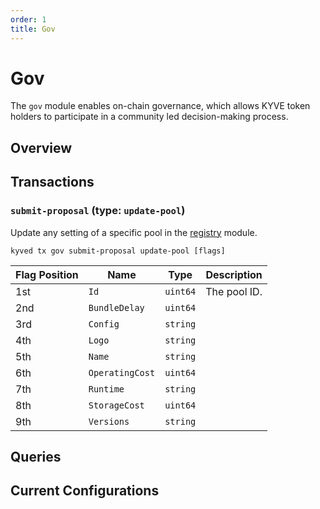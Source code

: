 ```yaml
---
order: 1
title: Gov
---
```


# Gov

The `gov` module enables on-chain governance, which allows KYVE token holders to participate in a community led decision-making process.

## Overview

## Transactions

### `submit-proposal` (type: `update-pool`)

Update any setting of a specific pool in the [registry](/modules/registry.md) module.

```
kyved tx gov submit-proposal update-pool [flags]
```

<!-- TODO: Add descriptions. -->

| Flag Position | Name            | Type     | Description  |
| ------------- | --------------- | -------- | ------------ |
| 1st           | `Id`            | `uint64` | The pool ID. |
| 2nd           | `BundleDelay`   | `uint64` |              |
| 3rd           | `Config`        | `string` |              |
| 4th           | `Logo`          | `string` |              |
| 5th           | `Name`          | `string` |              |
| 6th           | `OperatingCost` | `uint64` |              |
| 7th           | `Runtime`       | `string` |              |
| 8th           | `StorageCost`   | `uint64` |              |
| 9th           | `Versions`      | `string` |              |

## Queries

## Current Configurations
